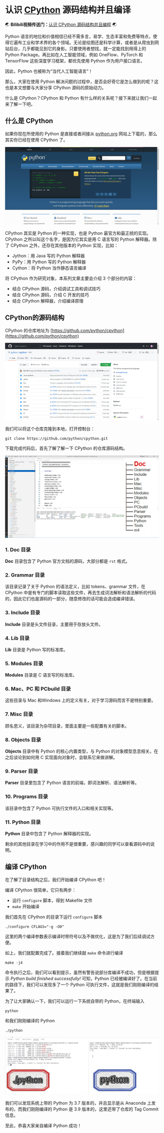 # 认识 [CPython](https://github.com/python/cpython) 源码结构并且编译


:earth_asia: **Bilibili视频传送门：**[认识 CPython 源码结构并且编程](https://www.bilibili.com/video/BV12d4y1D7xM/?share_source=copy_web) :earth_asia:



Python 语言的地位和价值相信已经不需多言，易学、生态丰富和免费等特点，使得它遍布工业和学术界的各个领域。无论是绘图还是科学计算，或者是从爬虫到网站后台，几乎都能见到它的身影。只要使用者想找，就一定能找到用得上的 Python Package。再比如在人工智能领域，例如 OneFlow、PyTorch 和 TensorFlow 这些深度学习框架，都优先使用 Python 作为用户接口语言。

因此，Python 也被称为“当代人工智能语言”！

那么，大家在使用 Python 解决问题的过程中，是否会好奇它是怎么做到的呢？这也是本文想要与大家分享 CPython 源码的原始动力。

什么是 CPython？CPython 和 Python 有什么样的关系呢？接下来就让我们一起来了解一下吧。



## 什么是 CPython

如果你现在所使用的 Python 是直接或者间接从 [python.org](https://www.python.org/) 网站上下载的，那么其实你已经在使用 CPython 了。

![python.org](img/python_org.jpg)

CPython 其实是 Python 的一种实现，也是 Python 最官方和最正统的实现。CPython 之所以叫这个名字，是因为它其实是用 C 语言写的 Python 解释器。除了 CPython 之外，还存在其他版本的 Python 实现，比如：

- Jython：用 Java 写的 Python 解释器
- PyPy：用 Python 写的 Python 解释器
- Cython：将 Python 当作静态语言编译

将 CPython 作为研究对象，本系列文章主要会介绍 3 个部分的内容：

- 结合 CPython 源码，介绍调试工具和调试技巧
- 结合 CPython 源码，介绍 C 开发的技巧
- 结合 CPython 解释器，介绍编译原理



## CPython的源码结构

CPython 的仓库地址为 [https://github.com/python/cpython](https://github.com/python/cpython)

![CPython仓库](img/cpthon_repository.jpg)

我们可以将这个仓库克隆到本地，打开控制台：

```
git clone https://github.com/python/cpython.git
```

下载完成代码后，首先了解了解一下 CPython 的仓库源码结构。

![CPython仓库的源码结构](img/cpython_catalog.jpg)

### 1. Doc 目录

**Doc** 目录包含了 Python 官方文档的源码，大部分都是 `rst` 格式。

### 2. Grammar 目录

该目录记录了关于 Python 的语法定义，比如 tokens、grammar 文件，在 CPython 中是有专门的脚本读取这些文件，再去生成词法解析和语法解析的代码的，因此它们也是源码的一部分，随意修改的话可能会造成编译错误。

### 3. Include 目录

**Include** 目录是头文件目录，主要用于存放头文件。

### 4. Lib 目录

**Lib** 目录是 Python 写的标准库。

### 5. Modules 目录

**Modules** 目录是 C 语言写的标准库。

### 6. Mac、PC 和 PCbuild 目录

这些目录与 Mac 和Windows 上的定义有关，对于学习源码而言不是特别重要。

### 7. Misc 目录

顾名思义，该目录为杂项目录，里面主要是一些配置有关的脚本。

### 8. Objects 目录

**Objects** 目录中有 Python 的核心内置类型，与 Python 的对象模型息息相关。在之后谈论到如何用 C 实现面向对象时，会联系它来做讲解。

### 9. Parser 目录

**Parser** 目录里包含了 Python 语言的前端，即词法解析、语法解析等。

### 10. Programs 目录

该目录中包含了 Python 可执行文件的入口和相关实现等。

### 11. Python 目录

**Python** 目录中包含了 Python 解释器的实现。

剩余的其他目录在学习中的作用不是很重要，感兴趣的同学可以查看源码中的说明。



## 编译 CPython

在了解了目录结构之后，我们开始编译 CPython 吧！

编译 CPython 很简单，它只有两步：

- 运行 `configure` 脚本，得到 Makefile 文件
- `make` 开始编译

我们首先在 CPython 的目录下运行 `configure` 脚本

```
./configure CFLAGS="-g -O0"
```
这里的两个编译参数表示编译时带符号以及不做优化，这是为了我们后续调试方便。

如上，我们就配置完成了。接着我们继续敲 `make` 命令进行编译

```
make -j4
```

命令执行之后，我们可以看到提示，虽然有警告说部分库编译不成功，但是根据提示 *Python build finished successfully!* 可知，Python 已经被编译好了。在当前的路径下，我们可以发现多了一个 Python 可执行文件，这就是我们刚刚编译的结果了。

为了让大家确认一下，我们可以运行一下系统自带的 Python，在终端输入

```
python
```

和我们刚刚编译的 Python

```
./python
```

![](img/python_test.jpg)

我们可以发现系统上带的 Python 为 3.7 版本的，并且显示是从 Anaconda 上发布的，而我们刚刚编译的 Python 是 3.9 版本的，这里还带了仓库的 Tag Commit 信息。


至此，恭喜大家亲自编译 Python 成功！